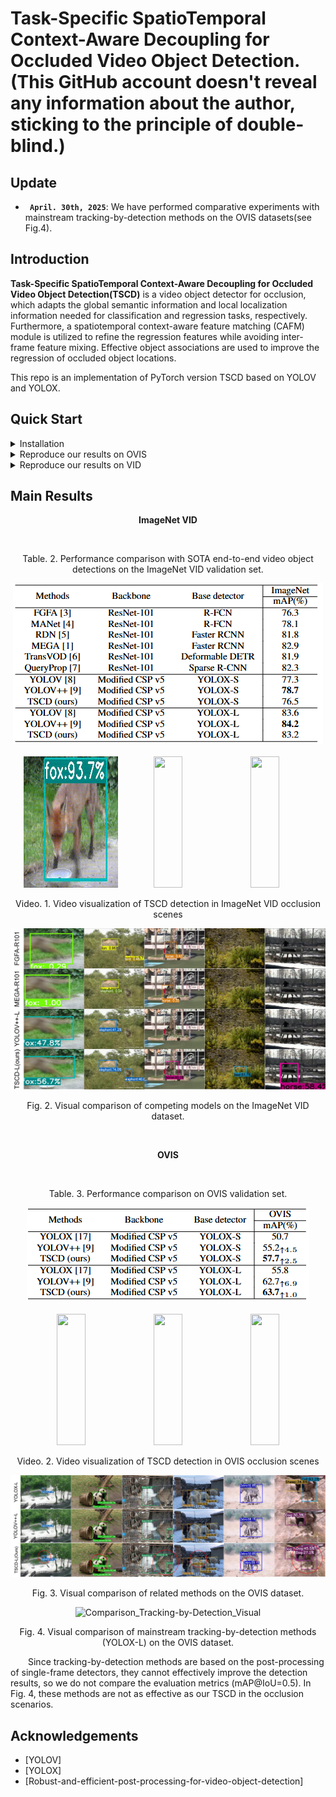 

# Task-Specific SpatioTemporal Context-Aware Decoupling for Occluded Video Object Detection. (This GitHub account doesn't reveal any information about the author, sticking to the principle of double-blind.)
## Update
* **` April. 30th, 2025`**:  We have performed comparative experiments with mainstream tracking-by-detection methods on the OVIS datasets(see Fig.4).

## Introduction

**Task-Specific SpatioTemporal Context-Aware Decoupling for Occluded Video Object Detection(TSCD)** is a video object detector for occlusion, which adapts the global semantic information and local localization information needed for classification and regression tasks, respectively. Furthermore, a spatiotemporal context-aware feature matching (CAFM) module is utilized to refine the regression features while avoiding inter-frame feature mixing. Effective object associations are used to improve the regression of occluded object locations.

This repo is an implementation of PyTorch version TSCD based on YOLOV and YOLOX.


## Quick Start

<details>
<summary>Installation</summary>

Install TSCD from source.
```shell
git clone git@github.com:Video-Object-Detection/TSCD.git
cd TSCD
```

Create conda env.
```shell
conda create -n tscd python=3.8.19

conda activate tscd

pip install -r requirements.txt

pip3 install -v -e .
```
</details>


<details>
<summary>Reproduce our results on OVIS</summary>

OVIS is used to validate the effect of detecting occluded objects.The training set consists of 607 videos. Because only the annotation of the training set is publicly available, the original OVIS training set was partitioned into training and validation sets with an approximate ratio of 7:3 for each category.

<p align="center">Table 1. Number of labels for each category in the training and validation sets.</p>

| The Number of Training Labels                                                                   | The Number of Validation Labels                                                            |
|-------------------------------------------------------------------------------------------------|--------------------------------------------------------------------------------------------|
| ![The Number of Training Labels](OVIS_Preprocess/division/datasets_visual/Training_Labels.png) | ![The Number of Validation Labels](OVIS_Preprocess/division/datasets_visual/Validation_Labels.png) |

[//]: # (![The Number of Training Labels]&#40;ovis_pre-process/division/datasets_visual/Training_Labels.png&#41;)

[//]: # (<div style="text-align: center;">Fig 1. Number of labels for each category in the training set.</div>)

[//]: # ()
[//]: # (![The Number of Validation Labels]&#40;ovis_pre-process/division/datasets_visual/Validation_Labels.png&#41;)

[//]: # (<div style="text-align: center;">Fig 2. Number of labels for each category in the validation set.</div>)

<br/>

![Label Ratios by Category in Dataset](OVIS_Preprocess/division/datasets_ratio/Label_Ratios.png)
<p align="center">Fig 1. Ratio of labels for each category in the training and validation sets</p>

Step 1. Download the OVIS dataset from [OVIS official website] and organize it as follows:
```shell
path to your datasets/ovis
```

Step 2. Divide the training and validation sets yourself and convert the OVIS COCO format annotations for video object detection. (Download the [annotations] of the divided training and validation sets for video object detection directly. Then, put them in datasets/ovis/annotations.)
```shell
python OVIS_Preprocess/division/ovis_train_valid_data_division.py
-o path to your datasets/ovis/annotaions/annotations_train.json
-t path to your datasets/ovis/annotaions/annotations_train_new.json
-v path to your datasets/ovis/annotaions/annotations_valid_new.json
-ratio 0.7

python yolox/data/datasets/ovis.py
--ovis_train path to your datasets/ovis/annotaions/annotations_train_new.json 
--ovis_valid path to your datasets/ovis/annotaions/annotations_valid_new.json
--vid_train path to your datasets/ovis/annotaions/ovis_train_vid.json
--vid_valid path to your datasets/ovis/annotaions/ovis_valid_vid.json
```

Step 3. Change the "data_dir" field in [exp files](exps/TSCD_OVIS) to [path to your datasets] and download our [weights].

**Training:**
1. The baseline YOLOX detector was initialized with COCO-pretrained weights from the [YOLOX official repository] and fine-tuned on the OVIS dataset.
```shell
python tools/train.py -f exps/ovis_default/ovis_yolox_l.py -c [yolox_l pretrained weights on COCO] -b [batch size] -d [your devices] --fp16
```

2. Initialize the TSCD with finetuned weights obtained by the up step.

```shell
python tools/tscd_train.py -f exps/TSCD_OVIS/ovis_tscd_large.py -c [path to your weights] --fp16
```

**Evaluation:**
```shell
python tools/tscd_eval.py -f exps/TSCD_OVIS/ovis_tscd_large.py -c path to your weights/ovis_tscd_large.pth --dataset ovis --fp16
```

**Visualization:**
```shell
python tools/tscd_demo.py -f exps/TSCD_OVIS/ovis_tscd_large.py -c [path to your weights]/ovis_tscd_large.pth --dataset ovis --path [path to your video] --conf 0.25 --nms 0.5 --tsize 576 --save_result True
```
(For yolox models, please use python tools/demo.py for inference.)
</details>


<details>
<summary>Reproduce our results on VID</summary>

Step 1. Download datasets and weights:

Download ILSVRC2015 DET and ILSVRC2015 VID dataset from [IMAGENET offical website] and organise them as follows:

```shell
path to your datasets/ILSVRC2015/
path to your datasets/ILSVRC/
```

Download COCO-style [annotations] for training, FGFA version training [annotation] and [training/validation video sequences]. Then, put them in these two directories:
```shell
./annotations/vid_train_coco.json
./annotations/ILSVRC_FGFA_COCO.json
./yolox/data/dataset/train_seq.npy
./yolox/data/dataset/val_seq.npy
```

Change the data_dir in exp files to [path to your datasets] and Download our weights.

Step 2. Generate predictions and convert them to IMDB style for evaluation.

```shell
python tools/val_to_imdb.py -f exps/TSCD_VID/vid_tscd_large.py -c path to your weights/vid_tscd_large.pth --fp16 --output_dir ./vid_tscd_large.pkl
```
**Evaluation:**
```shell
python tools/REPPM.py --repp_cfg ./tools/yolo_repp_cfg.json --predictions_file ./vid_tscd_large.pkl --evaluate --annotations_filename ./annotations/annotations_val_ILSVRC.txt --path_dataset [path to your dataset] --store_imdb --store_coco  (--post)
```
(--post) indicates involving post-processing method. Then you will get:
```shell
{'mAP_total': 0.8321641538770728, 'mAP_slow': 0.8739477281753849, 'mAP_medium': 0.8211214638886932, 'mAP_fast': 0.67491957769612891}
```

**Training:**
```shell
python tools/tscd_train.py -f exps/TSCD_VID/vid_tscd_large.py -c weights/yoloxl_vid.pth --fp16
```

**Roughly Evaluation:**
```shell
python tools/tscd_eval.py -f exps/TSCD_VID/vid_tscd_large.py -c weights/tscd_large.pth --tnum 500 --dataset vid --fp16
```
tnum indicates testing sequence number.

**Visualization:**
```shell
python tools/tscd_demo.py -f exps/TSCD_VID/VID_tscd_large.py -c [path to your weights]/vid_tscd_large.pth --path [path to your video] --dataset vid --conf 0.25 --nms 0.5 --tsize 576 --save_result True
```
(For yolox models, please use python tools/demo.py for inference.）
</details>


## Main Results


<p align="center"><strong>ImageNet VID</strong></p>

<br/>

<div align="center">
  <p align="center">Table. 2. Performance comparison with SOTA end-to-end video object detections on the ImageNet VID validation set.</p>
  <img src="assets/ImageNet_VID_Results.png" alt="ImageNet VID Results" />
</div>

<br/>

<div align="center">

  <img src="./visual/imagenet_vid/fox.gif" width="30%" height="210"/>

  <img src="./visual/imagenet_vid/horse.gif" width="30%" height="210"/>

  <img src="./visual/imagenet_vid/bear.gif" width="30%" height="210"/>

</div>

[//]: # (<div style="display: flex; justify-content: space-between;">)

[//]: # ()
[//]: # ( <img src="./visual/imagenet_vid/fox.gif" alt="Image 1" style="width: 33%; max-height: 100%; flex: 1;">)

[//]: # ()
[//]: # ( <img src="./visual/imagenet_vid/horse.gif" alt="Image 2" style="width: 33%; max-height: 100%; flex: 1;">)

[//]: # ()
[//]: # ( <img src="./visual/imagenet_vid/bear.gif" alt="Image 3" style="width: 33%; height: auto; flex: 1;">)

[//]: # ()
[//]: # (</div>)


<p align="center">Video. 1. Video visualization of TSCD detection in ImageNet VID occlusion scenes</p>

<div align="center">

  ![ImageNet VID Visual](assets/ImageNet.png)

  <p align="center">Fig. 2. Visual comparison of competing models on the ImageNet VID dataset.</p>

</div>

<br/>

<p align="center"><strong>OVIS</strong></p>

<br/>

<div align="center">
  <p align="center">Table. 3. Performance comparison on OVIS validation set.</p>
  <img src="assets/OVIS_Results.png" alt="OVIS Results" />
</div>

<br/>

<div align="center">

  <img src="./visual/ovis/elephant.gif" width="30%" height="210"/>

  <img src="./visual/ovis/giant_panda.gif" width="30%" height="210"/>

  <img src="./visual/ovis/zebra.gif" width="30%" height="210"/>

</div>

[//]: # (<div style="display: flex; justify-content: space-between;">)

[//]: # ()
[//]: # ( <img src="./visual/ovis/elephant.gif" alt="Image 1" style="width: 33%; max-height: 100%; flex: 1;">)

[//]: # ()
[//]: # ( <img src="./visual/ovis/giant_panda.gif" alt="Image 2" style="width: 33%; max-height: 100%; flex: 1;">)

[//]: # ()
[//]: # ( <img src="./visual/ovis/zebra.gif" alt="Image 3" style="width: 33%; height: auto; flex: 1;">)

[//]: # ()
[//]: # (</div>)

<p align="center">Video. 2. Video visualization of TSCD detection in OVIS occlusion scenes</p>

<div align="center">

  ![OVIS_Visual](assets/OVIS.png)

  <p align="center">Fig. 3. Visual comparison of related methods on the OVIS dataset.</p>

</div>

<div align="center">

  ![Comparison_Tracking-by-Detection_Visual](assets/Track-by-Detection_OVIS.png)

  <p align="center">Fig. 4. Visual comparison of mainstream tracking-by-detection methods (YOLOX-L) on the OVIS dataset.</p>
    
  <p align="left" style="text-indent: 2em">Since tracking-by-detection methods are based on the post-processing of single-frame detectors, they cannot effectively improve the detection results, so we do not compare the evaluation metrics (mAP@IoU=0.5). In Fig. 4, these methods are not as effective as our TSCD in the occlusion scenarios.</p>
</div>



## Acknowledgements

* [YOLOV]
* [YOLOX]
* [Robust-and-efficient-post-processing-for-video-object-detection]



